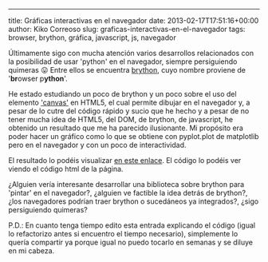 ---
title: Gráficas interactivas en el navegador
date: 2013-02-17T17:51:16+00:00
author: Kiko Correoso
slug: graficas-interactivas-en-el-navegador
tags: browser, brython, gráfica, javascript, js, navegador

Últimamente sigo con mucha atención varios desarrollos relacionados con la posibilidad de usar 'python' en el navegador, siempre persiguiendo quimeras 😛 Entre ellos se encuentra [brython](http://www.brython.info/index_en.html), cuyo nombre proviene de '**br**owser p**ython**'.

He estado estudiando un poco de brython y un poco sobre el uso del elemento ['canvas'](http://en.wikipedia.org/wiki/Canvas_element) en HTML5, el cual permite dibujar en el navegador y, a pesar de lo cutre del código rápido y sucio que he hecho y a pesar de no tener mucha idea de HTML5, del DOM, de brython, de javascript, he obtenido un resultado que me ha parecido ilusionante. Mi propósito era poder hacer un gráfico como lo que se obtiene con pyplot.plot de matplotlib pero en el navegador y con un poco de interactividad.

El resultado lo podéis visualizar [en este enlace](https://googledrive.com/host/0B5pk92WTu27Wam5yTmVrM1ZiR1k/canvas_plot.html). El código lo podéis ver viendo el código html de la página.

¿Alguien vería interesante desarrollar una biblioteca sobre brython para 'pintar' en el navegador?, ¿alguien ve factible la idea detrás de brython?, ¿los navegadores podrían traer brython o sucedáneos ya integrados?, ¿sigo persiguiendo quimeras?

P.D.: En cuanto tenga tiempo edito esta entrada explicando el código (igual lo refactorizo antes si encuentro el tiempo necesario), simplemente lo quería compartir ya porque igual no puedo tocarlo en semanas y se diluye en mi cabeza.